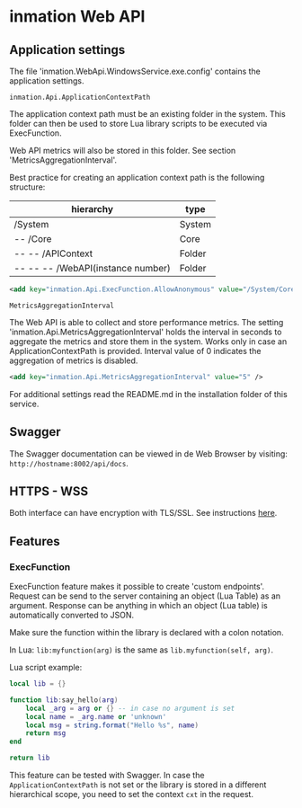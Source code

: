 # inmation Web API

## Application settings

The file 'inmation.WebApi.WindowsService.exe.config' contains the application settings.

`inmation.Api.ApplicationContextPath`

The application context path must be an existing folder in the system. This folder can then be used to store Lua library scripts to be executed via ExecFunction.

Web API metrics will also be stored in this folder. See section 'MetricsAggregationInterval'.

Best practice for creating an application context path is the following structure:

hierarchy | type
--------- | ----
/System | System
-- /Core | Core
-- -- /APIContext | Folder
-- -- -- /WebAPI(instance number) | Folder

```xml
<add key="inmation.Api.ExecFunction.AllowAnonymous" value="/System/Core/APIContext/WebAPI01" />
```

`MetricsAggregationInterval`

The Web API is able to collect and store performance metrics. The setting 'inmation.Api.MetricsAggregationInterval' holds the interval in seconds to aggregate the metrics and store them in the system. Works only in case an ApplicationContextPath is provided. Interval value of 0 indicates the aggregation of metrics is disabled.

```xml
<add key="inmation.Api.MetricsAggregationInterval" value="5" />
```

For additional settings read the README.md in the installation folder of this service.

## Swagger

The Swagger documentation can be viewed in de Web Browser by visiting: `http://hostname:8002/api/docs`.

## HTTPS - WSS

Both interface can have encryption with TLS/SSL. See instructions [here](./encryption.md).

## Features

### ExecFunction

ExecFunction feature makes it possible to create 'custom endpoints'. Request can be send to the server containing an object (Lua Table) as an argument. Response can be anything in which an object (Lua table) is automatically converted to JSON.

Make sure the function within the library is declared with a colon notation.

In Lua: `lib:myfunction(arg)` is the same as `lib.myfunction(self, arg)`.

Lua script example:

```lua
local lib = {}

function lib:say_hello(arg)
    local _arg = arg or {} -- in case no argument is set
    local name = _arg.name or 'unknown'
    local msg = string.format("Hello %s", name)
    return msg
end

return lib
```

This feature can be tested with Swagger. In case the `ApplicationContextPath` is not set or the library is stored in a different hierarchical scope, you need to set the context `cxt` in the request.